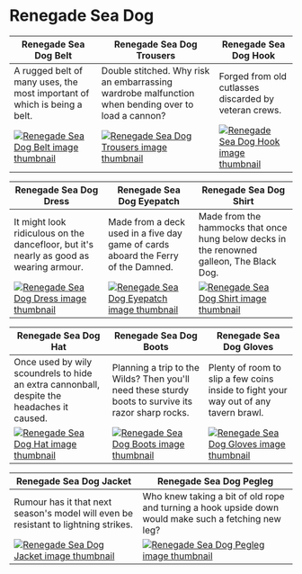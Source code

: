 # Renegade Sea Dog

| Renegade Sea Dog Belt | Renegade Sea Dog Trousers | Renegade Sea Dog Hook |
| --------------------- | ------------------------- | --------------------- |
| A rugged belt of many uses, the most important of which is being a belt. | Double stitched. Why risk an embarrassing wardrobe malfunction when bending over to load a cannon? | Forged from old cutlasses discarded by veteran crews. |
| [![Renegade Sea Dog Belt image thumbnail](https://seaofthieves.wiki.gg/images/d/db/Renegade_Sea_Dog_Belt.png)](https://seaofthieves.wiki.gg/wiki/Renegade_Sea_Dog_Belt) | [![Renegade Sea Dog Trousers image thumbnail](https://seaofthieves.wiki.gg/images/0/07/Renegade_Sea_Dog_Trousers.png)](https://seaofthieves.wiki.gg/wiki/Renegade_Sea_Dog_Trousers) | [![Renegade Sea Dog Hook image thumbnail](https://seaofthieves.wiki.gg/images/2/2e/Renegade_Sea_Dog_Hook.png)](https://seaofthieves.wiki.gg/wiki/Renegade_Sea_Dog_Hook) |

| Renegade Sea Dog Dress | Renegade Sea Dog Eyepatch | Renegade Sea Dog Shirt |
| ---------------------- | ------------------------- | ---------------------- |
| It might look ridiculous on the dancefloor, but it's nearly as good as wearing armour. | Made from a deck used in a five day game of cards aboard the Ferry of the Damned. | Made from the hammocks that once hung below decks in the renowned galleon, The Black Dog. |
| [![Renegade Sea Dog Dress image thumbnail](https://seaofthieves.wiki.gg/images/f/f5/Renegade_Sea_Dog_Dress.png)](https://seaofthieves.wiki.gg/wiki/Renegade_Sea_Dog_Dress) | [![Renegade Sea Dog Eyepatch image thumbnail](https://seaofthieves.wiki.gg/images/b/b2/Renegade_Sea_Dog_Eyepatch.png)](https://seaofthieves.wiki.gg/wiki/Renegade_Sea_Dog_Eyepatch) | [![Renegade Sea Dog Shirt image thumbnail](https://seaofthieves.wiki.gg/images/4/42/Renegade_Sea_Dog_Shirt.png)](https://seaofthieves.wiki.gg/wiki/Renegade_Sea_Dog_Shirt) |

| Renegade Sea Dog Hat | Renegade Sea Dog Boots | Renegade Sea Dog Gloves |
| -------------------- | ---------------------- | ----------------------- |
| Once used by wily scoundrels to hide an extra cannonball, despite the headaches it caused. | Planning a trip to the Wilds? Then you'll need these sturdy boots to survive its razor sharp rocks. | Plenty of room to slip a few coins inside to fight your way out of any tavern brawl. |
| [![Renegade Sea Dog Hat image thumbnail](https://seaofthieves.wiki.gg/images/8/88/Renegade_Sea_Dog_Hat.png)](https://seaofthieves.wiki.gg/wiki/Renegade_Sea_Dog_Hat) | [![Renegade Sea Dog Boots image thumbnail](https://seaofthieves.wiki.gg/images/4/4a/Renegade_Sea_Dog_Boots.png)](https://seaofthieves.wiki.gg/wiki/Renegade_Sea_Dog_Boots) | [![Renegade Sea Dog Gloves image thumbnail](https://seaofthieves.wiki.gg/images/f/f0/Renegade_Sea_Dog_Gloves.png)](https://seaofthieves.wiki.gg/wiki/Renegade_Sea_Dog_Gloves) |

| Renegade Sea Dog Jacket | Renegade Sea Dog Pegleg |
| ----------------------- | ----------------------- |
| Rumour has it that next season's model will even be resistant to lightning strikes. | Who knew taking a bit of old rope and turning a hook upside down would make such a fetching new leg? |
| [![Renegade Sea Dog Jacket image thumbnail](https://seaofthieves.wiki.gg/images/5/53/Renegade_Sea_Dog_Jacket.png)](https://seaofthieves.wiki.gg/wiki/Renegade_Sea_Dog_Jacket) | [![Renegade Sea Dog Pegleg image thumbnail](https://seaofthieves.wiki.gg/images/0/03/Renegade_Sea_Dog_Pegleg.png)](https://seaofthieves.wiki.gg/wiki/Renegade_Sea_Dog_Pegleg) |
